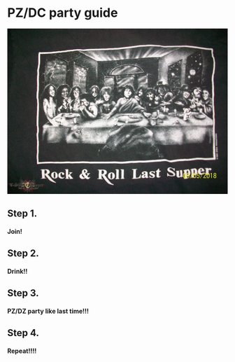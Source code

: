 ﻿# PZ/DC party guide
![GitHub Logo](public_html/images/supper.jpg)
## Step 1.
#### Join!
## Step 2.
#### Drink!!
## Step 3.
#### PZ/DZ party like last time!!!
## Step 4.
#### Repeat!!!!
